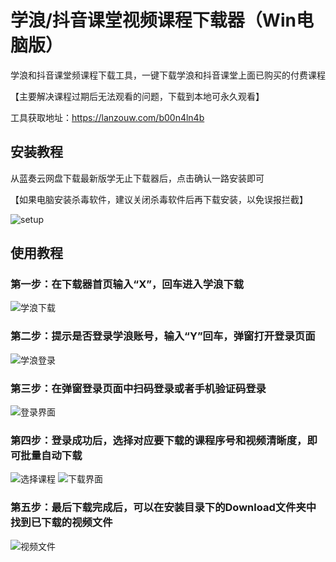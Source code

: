 # 学浪/抖音课堂视频课程下载器（Win电脑版）

学浪和抖音课堂频课程下载工具，一键下载学浪和抖音课堂上面已购买的付费课程

【主要解决课程过期后无法观看的问题，下载到本地可永久观看】

工具获取地址：https://lanzouw.com/b00n4ln4b

## 安装教程
从蓝奏云网盘下载最新版学无止下载器后，点击确认一路安装即可

【如果电脑安装杀毒软件，建议关闭杀毒软件后再下载安装，以免误报拦截】

![setup](https://github.com/PyJun/xuelang_downlaoder/assets/39453044/32134058-2a36-4966-a519-1d4d82b2c347)


## 使用教程
### 第一步：在下载器首页输入“X”，回车进入学浪下载
![学浪下载](https://github.com/PyJun/xuelang_downlaoder/assets/39453044/475b6d47-ed81-4e56-8c9b-64ef2b89ed0d)
### 第二步：提示是否登录学浪账号，输入“Y”回车，弹窗打开登录页面
![学浪登录](https://github.com/PyJun/xuelang_downlaoder/assets/39453044/91fba047-b49b-439a-8a18-83f272c815b8)
### 第三步：在弹窗登录页面中扫码登录或者手机验证码登录
![登录界面](https://github.com/PyJun/xuelang_downlaoder/assets/39453044/ebfcda7e-3f17-4b50-8b3c-ab5f03684434)
### 第四步：登录成功后，选择对应要下载的课程序号和视频清晰度，即可批量自动下载
![选择课程](https://github.com/PyJun/xuelang_downlaoder/assets/39453044/679df1c6-c496-4cb2-9aa2-3aa0a1f81ade)
![下载界面](https://github.com/PyJun/xuelang_downlaoder/assets/39453044/0d2e5c1d-41e1-4887-a47e-e14b3f994a48)
### 第五步：最后下载完成后，可以在安装目录下的Download文件夹中找到已下载的视频文件
![视频文件](https://github.com/PyJun/xuelang_downlaoder/assets/39453044/4937e50f-b954-42af-b2c7-ce638d763f45)
